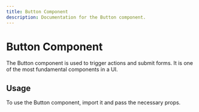 ```yaml
---
title: Button Component
description: Documentation for the Button component.
---
```


# Button Component

The Button component is used to trigger actions and submit forms. It is one of the most fundamental components in a UI.

## Usage

To use the Button component, import it and pass the necessary props.
